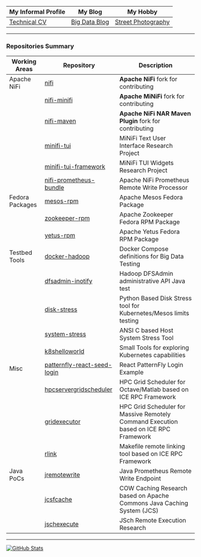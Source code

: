| My Informal Profile |My Blog| My Hobby|
| ------------- | ------------- |------------- |
| [Technical CV](https://javiroman.github.io) | [Big Data Blog](https://www.dataintensive.info)  | [Street Photography](https://www.viewbug.com/member/javiroman) |

---

### Repositories Summary

| Working Areas |Repository| Description |
| ------------- | ------------- |------------- |
| Apache NiFi      | [nifi](https://github.com/javiroman/nifi)  | **Apache NiFi** fork for contributing  |
|                  | [nifi-minifi](https://github.com/javiroman/nifi-minifi)  |**Apache MiNiFi** fork for contributing  |
|                  | [nifi-maven](https://github.com/javiroman/nifi-maven)  | **Apache NiFi NAR Maven Plugin** fork for contributing |
|                  | [minifi-tui](https://github.com/javiroman/minifi-tui) | MiNiFi Text User Interface Research Project|
|                  | [minifi-tui-framework](https://github.com/javiroman/minifi-tui-framework) | MiNiFi TUI Widgets Research Project|
|                  | [nifi-prometheus-bundle](https://github.com/javiroman/nifi-prometheus-bundle) |Apache NiFi Prometheus Remote Write Processor|
| Fedora Packages  | [mesos-rpm](https://github.com/javiroman/mesos-rpm)  | Apache Mesos Fedora Package |
|                  | [zookeeper-rpm](https://github.com/javiroman/zookeeper-rpm) | Apache Zookeeper Fedora RPM Package |
|                  | [yetus-rpm](https://github.com/javiroman/yetus-rpm) | Apache Yetus Fedora RPM Package |
| Testbed Tools    | [docker-hadoop](https://github.com/javiroman/docker-hadoop) | Docker Compose definitions for Big Data Testing  |
|                  | [dfsadmin-inotify](https://github.com/javiroman/dfsadmin-inotify) | Hadoop DFSAdmin administrative API Java test  |
|                  | [disk-stress](https://github.com/javiroman/disk-stress) | Python Based Disk Stress tool for Kubernetes/Mesos limits testing |
|                  | [system-stress](https://github.com/javiroman/system-stress) | ANSI C based Host System Stress Tool |
|                  | [k8shelloworld](https://github.com/javiroman/k8shelloworld) | Small Tools for exploring Kubernetes capabilities |
| Misc    | [patternfly-react-seed-login](https://github.com/javiroman/patternfly-react-seed-login)  | React PatternFly Login Example |
|         | [hpcservergridscheduler](https://github.com/javiroman/hpcservergridscheduler)  | HPC Grid Scheduler for Octave/Matlab based on ICE RPC Framework |
|         | [gridexecutor](https://github.com/javiroman/gridexecutor)  | HPC Grid Scheduler for Massive Remotely Command Execution based on ICE RPC Framework |
|         | [rlink](https://github.com/javiroman/rlink)  | Makefile remote linking tool based on ICE RPC Framework |
| Java PoCs    | [jremotewrite](https://github.com/javiroman/jremotewrite)  | Java Prometheus Remote Write Endpoint|
|              | [jcsfcache](https://github.com/javiroman/jcsfcache)  | COW Caching Research based on Apache Commons Java Caching System (JCS)|
|              | [jschexecute](https://github.com/javiroman/jschexecute)  | JSch Remote Execution Research |

---
[![GitHub Stats](https://github-readme-stats.vercel.app/api?username=javiroman&show_icons=true&theme=radical)](https://github.com/anuraghazra/github-readme-stats)

